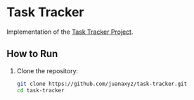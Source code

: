 # Task Tracker

Implementation of the [Task Tracker Project](https://roadmap.sh/projects/task-tracker).

## How to Run

1. Clone the repository:
   ```bash
   git clone https://github.com/juanaxyz/task-tracker.git
   cd task-tracker
